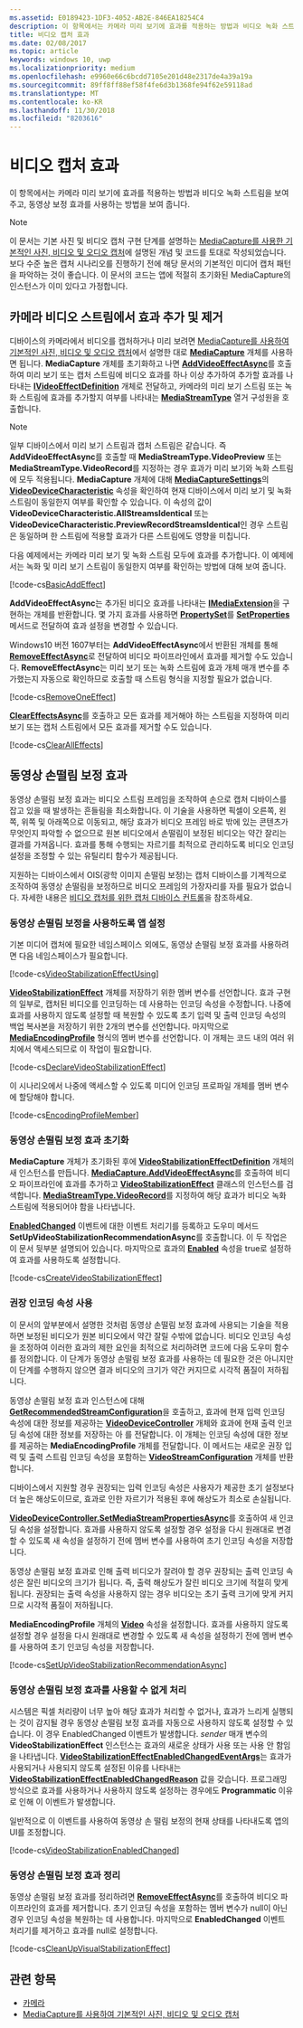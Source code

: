 ```yaml
---
ms.assetid: E0189423-1DF3-4052-AB2E-846EA18254C4
description: 이 항목에서는 카메라 미리 보기에 효과를 적용하는 방법과 비디오 녹화 스트림을 보여 주고, 동영상 보정 효과를 사용하는 방법을 보여 줍니다.
title: 비디오 캡처 효과
ms.date: 02/08/2017
ms.topic: article
keywords: windows 10, uwp
ms.localizationpriority: medium
ms.openlocfilehash: e9960e66c6bcdd7105e201d48e2317de4a39a19a
ms.sourcegitcommit: 89ff8ff88ef58f4fe6d3b1368fe94f62e59118ad
ms.translationtype: MT
ms.contentlocale: ko-KR
ms.lasthandoff: 11/30/2018
ms.locfileid: "8203616"
---
```

# <a name="effects-for-video-capture"></a>비디오 캡처 효과


이 항목에서는 카메라 미리 보기에 효과를 적용하는 방법과 비디오 녹화 스트림을 보여 주고, 동영상 보정 효과를 사용하는 방법을 보여 줍니다.

> [!NOTE] 
> 이 문서는 기본 사진 및 비디오 캡처 구현 단계를 설명하는 [MediaCapture를 사용한 기본적인 사진, 비디오 및 오디오 캡처](basic-photo-video-and-audio-capture-with-MediaCapture.md)에 설명된 개념 및 코드를 토대로 작성되었습니다. 보다 수준 높은 캡처 시나리오를 진행하기 전에 해당 문서의 기본적인 미디어 캡처 패턴을 파악하는 것이 좋습니다. 이 문서의 코드는 앱에 적절히 초기화된 MediaCapture의 인스턴스가 이미 있다고 가정합니다.

## <a name="adding-and-removing-effects-from-the-camera-video-stream"></a>카메라 비디오 스트림에서 효과 추가 및 제거
디바이스의 카메라에서 비디오를 캡처하거나 미리 보려면 [MediaCapture를 사용하여 기본적인 사진, 비디오 및 오디오 캡처](basic-photo-video-and-audio-capture-with-MediaCapture.md)에서 설명한 대로 [**MediaCapture**](https://msdn.microsoft.com/library/windows/apps/Windows.Media.Capture.MediaCapture) 개체를 사용하면 됩니다. **MediaCapture** 개체를 초기화하고 나면 [**AddVideoEffectAsync**](https://msdn.microsoft.com/library/windows/apps/dn878035)를 호출하여 미리 보기 또는 캡처 스트림에 비디오 효과를 하나 이상 추가하여 추가할 효과를 나타내는 [**IVideoEffectDefinition**](https://msdn.microsoft.com/library/windows/apps/Windows.Media.Effects.IVideoEffectDefinition) 개체로 전달하고, 카메라의 미리 보기 스트림 또는 녹화 스트림에 효과를 추가할지 여부를 나타내는 [**MediaStreamType**](https://msdn.microsoft.com/library/windows/apps/Windows.Media.Capture.MediaStreamType) 열거 구성원을 호출합니다.

> [!NOTE]
> 일부 디바이스에서 미리 보기 스트림과 캡처 스트림은 같습니다. 즉 **AddVideoEffectAsync**를 호출할 때 **MediaStreamType.VideoPreview** 또는 **MediaStreamType.VideoRecord**를 지정하는 경우 효과가 미리 보기와 녹화 스트림에 모두 적용됩니다. **MediaCapture** 개체에 대해 [**MediaCaptureSettings**](https://msdn.microsoft.com/library/windows/apps/Windows.Media.Capture.MediaCapture.MediaCaptureSettings)의 [**VideoDeviceCharacteristic**](https://msdn.microsoft.com/library/windows/apps/Windows.Media.Capture.MediaCaptureSettings.VideoDeviceCharacteristic) 속성을 확인하여 현재 디바이스에서 미리 보기 및 녹화 스트림이 동일한지 여부를 확인할 수 있습니다. 이 속성의 값이 **VideoDeviceCharacteristic.AllStreamsIdentical** 또는 **VideoDeviceCharacteristic.PreviewRecordStreamsIdentical**인 경우 스트림은 동일하며 한 스트림에 적용할 효과가 다른 스트림에도 영향을 미칩니다.

다음 예제에서는 카메라 미리 보기 및 녹화 스트림 모두에 효과를 추가합니다. 이 예제에서는 녹화 및 미리 보기 스트림이 동일한지 여부를 확인하는 방법에 대해 보여 줍니다.

[!code-cs[BasicAddEffect](./code/SimpleCameraPreview_Win10/cs/MainPage.Effects.xaml.cs#SnippetBasicAddEffect)]

**AddVideoEffectAsync**는 추가된 비디오 효과를 나타내는 [**IMediaExtension**](https://msdn.microsoft.com/library/windows/apps/Windows.Media.IMediaExtension)을 구현하는 개체를 반환합니다. 몇 가지 효과를 사용하면 [**PropertySet**](https://msdn.microsoft.com/library/windows/apps/Windows.Foundation.Collections.PropertySet)를 [**SetProperties**](https://msdn.microsoft.com/library/windows/apps/br240986) 메서드로 전달하여 효과 설정을 변경할 수 있습니다.

Windows10 버전 1607부터는 **AddVideoEffectAsync**에서 반환된 개체를 통해 [**RemoveEffectAsync**](https://msdn.microsoft.com/library/windows/apps/mt667957)로 전달하여 비디오 파이프라인에서 효과를 제거할 수도 있습니다. **RemoveEffectAsync**는 미리 보기 또는 녹화 스트림에 효과 개체 매개 변수를 추가했는지 자동으로 확인하므로 호출할 때 스트림 형식을 지정할 필요가 없습니다.

[!code-cs[RemoveOneEffect](./code/SimpleCameraPreview_Win10/cs/MainPage.Effects.xaml.cs#SnippetRemoveOneEffect)]

[**ClearEffectsAsync**](https://msdn.microsoft.com/library/windows/apps/br226592)를 호출하고 모든 효과를 제거해야 하는 스트림을 지정하여 미리 보기 또는 캡처 스트림에서 모든 효과를 제거할 수도 있습니다.

[!code-cs[ClearAllEffects](./code/SimpleCameraPreview_Win10/cs/MainPage.Effects.xaml.cs#SnippetClearAllEffects)]

## <a name="video-stabilization-effect"></a>동영상 손떨림 보정 효과

동영상 손떨림 보정 효과는 비디오 스트림 프레임을 조작하여 손으로 캡처 디바이스를 잡고 있을 때 발생하는 흔들림을 최소화합니다. 이 기술을 사용하면 픽셀이 오른쪽, 왼쪽, 위쪽 및 아래쪽으로 이동되고, 해당 효과가 비디오 프레임 바로 밖에 있는 콘텐츠가 무엇인지 파악할 수 없으므로 원본 비디오에서 손떨림이 보정된 비디오는 약간 잘리는 결과를 가져옵니다. 효과를 통해 수행되는 자르기를 최적으로 관리하도록 비디오 인코딩 설정을 조정할 수 있는 유틸리티 함수가 제공됩니다.

지원하는 디바이스에서 OIS(광학 이미지 손떨림 보정)는 캡처 디바이스를 기계적으로 조작하여 동영상 손떨림을 보정하므로 비디오 프레임의 가장자리를 자를 필요가 없습니다. 자세한 내용은 [비디오 캡처를 위한 캡처 디바이스 컨트롤](capture-device-controls-for-video-capture.md)을 참조하세요.

### <a name="set-up-your-app-to-use-video-stabilization"></a>동영상 손떨림 보정을 사용하도록 앱 설정

기본 미디어 캡처에 필요한 네임스페이스 외에도, 동영상 손떨림 보정 효과를 사용하려면 다음 네임스페이스가 필요합니다.

[!code-cs[VideoStabilizationEffectUsing](./code/SimpleCameraPreview_Win10/cs/MainPage.Effects.xaml.cs#SnippetVideoStabilizationEffectUsing)]

[**VideoStabilizationEffect**](https://msdn.microsoft.com/library/windows/apps/dn926760) 개체를 저장하기 위한 멤버 변수를 선언합니다. 효과 구현의 일부로, 캡처된 비디오를 인코딩하는 데 사용하는 인코딩 속성을 수정합니다. 나중에 효과를 사용하지 않도록 설정할 때 복원할 수 있도록 초기 입력 및 출력 인코딩 속성의 백업 복사본을 저장하기 위한 2개의 변수를 선언합니다. 마지막으로 [**MediaEncodingProfile**](https://msdn.microsoft.com/library/windows/apps/hh701026) 형식의 멤버 변수를 선언합니다. 이 개체는 코드 내의 여러 위치에서 액세스되므로 이 작업이 필요합니다.

[!code-cs[DeclareVideoStabilizationEffect](./code/SimpleCameraPreview_Win10/cs/MainPage.Effects.xaml.cs#SnippetDeclareVideoStabilizationEffect)]

이 시나리오에서 나중에 액세스할 수 있도록 미디어 인코딩 프로파일 개체를 멤버 변수에 할당해야 합니다.

[!code-cs[EncodingProfileMember](./code/SimpleCameraPreview_Win10/cs/MainPage.Effects.xaml.cs#SnippetEncodingProfileMember)]

### <a name="initialize-the-video-stabilization-effect"></a>동영상 손떨림 보정 효과 초기화

**MediaCapture** 개체가 초기화된 후에 [**VideoStabilizationEffectDefinition**](https://msdn.microsoft.com/library/windows/apps/dn926762) 개체의 새 인스턴스를 만듭니다. [**MediaCapture.AddVideoEffectAsync**](https://msdn.microsoft.com/library/windows/apps/dn878035)를 호출하여 비디오 파이프라인에 효과를 추가하고 [**VideoStabilizationEffect**](https://msdn.microsoft.com/library/windows/apps/dn926760) 클래스의 인스턴스를 검색합니다. [**MediaStreamType.VideoRecord**](https://msdn.microsoft.com/library/windows/apps/br226640)를 지정하여 해당 효과가 비디오 녹화 스트림에 적용되어야 함을 나타냅니다.

[**EnabledChanged**](https://msdn.microsoft.com/library/windows/apps/dn948982) 이벤트에 대한 이벤트 처리기를 등록하고 도우미 메서드 **SetUpVideoStabilizationRecommendationAsync**를 호출합니다. 이 두 작업은 이 문서 뒷부분 설명되어 있습니다. 마지막으로 효과의 [**Enabled**](https://msdn.microsoft.com/library/windows/apps/dn926775) 속성을 true로 설정하여 효과를 사용하도록 설정합니다.

[!code-cs[CreateVideoStabilizationEffect](./code/SimpleCameraPreview_Win10/cs/MainPage.Effects.xaml.cs#SnippetCreateVideoStabilizationEffect)]

### <a name="use-recommended-encoding-properties"></a>권장 인코딩 속성 사용

이 문서의 앞부분에서 설명한 것처럼 동영상 손떨림 보정 효과에 사용되는 기술을 적용하면 보정된 비디오가 원본 비디오에서 약간 잘릴 수밖에 없습니다. 비디오 인코딩 속성을 조정하여 이러한 효과의 제한 요인을 최적으로 처리하려면 코드에 다음 도우미 함수를 정의합니다. 이 단계가 동영상 손떨림 보정 효과를 사용하는 데 필요한 것은 아니지만 이 단계를 수행하지 않으면 결과 비디오의 크기가 약간 커지므로 시각적 품질이 저하됩니다.

동영상 손떨림 보정 효과 인스턴스에 대해 [**GetRecommendedStreamConfiguration**](https://msdn.microsoft.com/library/windows/apps/dn948983)을 호출하고, 효과에 현재 입력 인코딩 속성에 대한 정보를 제공하는 [**VideoDeviceController**](https://msdn.microsoft.com/library/windows/apps/br226825) 개체와 효과에 현재 출력 인코딩 속성에 대한 정보를 저장하는 아 를 전달합니다. 이 개체는 인코딩 속성에 대한 정보를 제공하는 **MediaEncodingProfile** 개체를 전달합니다. 이 메서드는 새로운 권장 입력 및 출력 스트림 인코딩 속성을 포함하는 [**VideoStreamConfiguration**](https://msdn.microsoft.com/library/windows/apps/dn926727) 개체를 반환합니다.

디바이스에서 지원할 경우 권장되는 입력 인코딩 속성은 사용자가 제공한 초기 설정보다 더 높은 해상도이므로, 효과로 인한 자르기가 적용된 후에 해상도가 최소로 손실됩니다.

[**VideoDeviceController.SetMediaStreamPropertiesAsync**](https://msdn.microsoft.com/library/windows/apps/hh700895)를 호출하여 새 인코딩 속성을 설정합니다. 효과를 사용하지 않도록 설정할 경우 설정을 다시 원래대로 변경할 수 있도록 새 속성을 설정하기 전에 멤버 변수를 사용하여 초기 인코딩 속성을 저장합니다.

동영상 손떨림 보정 효과로 인해 출력 비디오가 잘려야 할 경우 권장되는 출력 인코딩 속성은 잘린 비디오의 크기가 됩니다. 즉, 출력 해상도가 잘린 비디오 크기에 적절히 맞게 됩니다. 권장되는 출력 속성을 사용하지 않는 경우 비디오는 초기 출력 크기에 맞게 커지므로 시각적 품질이 저하됩니다.

**MediaEncodingProfile** 개체의 [**Video**](https://msdn.microsoft.com/library/windows/apps/hh701124) 속성을 설정합니다. 효과를 사용하지 않도록 설정할 경우 설정을 다시 원래대로 변경할 수 있도록 새 속성을 설정하기 전에 멤버 변수를 사용하여 초기 인코딩 속성을 저장합니다.

[!code-cs[SetUpVideoStabilizationRecommendationAsync](./code/SimpleCameraPreview_Win10/cs/MainPage.Effects.xaml.cs#SnippetSetUpVideoStabilizationRecommendationAsync)]

### <a name="handle-the-video-stabilization-effect-being-disabled"></a>동영상 손떨림 보정 효과를 사용할 수 없게 처리

시스템은 픽셀 처리량이 너무 높아 해당 효과가 처리할 수 없거나, 효과가 느리게 실행되는 것이 감지될 경우 동영상 손떨림 보정 효과를 자동으로 사용하지 않도록 설정할 수 있습니다. 이 경우 EnabledChanged 이벤트가 발생합니다. *sender* 매개 변수의 **VideoStabilizationEffect** 인스턴스는 효과의 새로운 상태가 사용 또는 사용 안 함임을 나타냅니다. [**VideoStabilizationEffectEnabledChangedEventArgs**](https://msdn.microsoft.com/library/windows/apps/dn948979)는 효과가 사용되거나 사용되지 않도록 설정된 이유를 나타내는 [**VideoStabilizationEffectEnabledChangedReason**](https://msdn.microsoft.com/library/windows/apps/dn948981) 값을 갖습니다. 프로그래밍 방식으로 효과를 사용하거나 사용하지 않도록 설정하는 경우에도 **Programmatic** 이유로 인해 이 이벤트가 발생합니다.

일반적으로 이 이벤트를 사용하여 동영상 손 떨림 보정의 현재 상태를 나타내도록 앱의 UI를 조정합니다.

[!code-cs[VideoStabilizationEnabledChanged](./code/SimpleCameraPreview_Win10/cs/MainPage.Effects.xaml.cs#SnippetVideoStabilizationEnabledChanged)]

### <a name="clean-up-the-video-stabilization-effect"></a>동영상 손떨림 보정 효과 정리

동영상 손떨림 보정 효과를 정리하려면 [**RemoveEffectAsync**](https://msdn.microsoft.com/library/windows/apps/mt667957)를 호출하여 비디오 파이프라인의 효과를 제거합니다. 초기 인코딩 속성을 포함하는 멤버 변수가 null이 아닌 경우 인코딩 속성을 복원하는 데 사용합니다. 마지막으로 **EnabledChanged** 이벤트 처리기를 제거하고 효과를 null로 설정합니다.

[!code-cs[CleanUpVisualStabilizationEffect](./code/SimpleCameraPreview_Win10/cs/MainPage.Effects.xaml.cs#SnippetCleanUpVisualStabilizationEffect)]

## <a name="related-topics"></a>관련 항목

* [카메라](camera.md)
* [MediaCapture를 사용하여 기본적인 사진, 비디오 및 오디오 캡처](basic-photo-video-and-audio-capture-with-MediaCapture.md)
 

 




